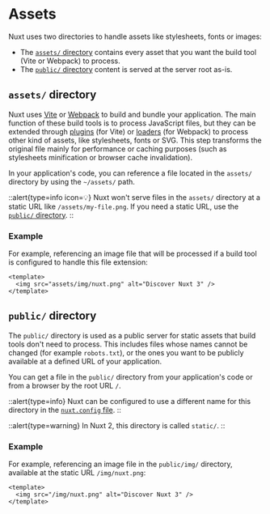 # Assets

Nuxt uses two directories to handle assets like stylesheets, fonts or images:

- The [`assets/` directory](/guide/directory-structure/assets) contains every asset that you want the build tool (Vite or Webpack) to process.
- The [`public/` directory](/guide/directory-structure/public) content is served at the server root as-is.

## `assets/` directory

Nuxt uses [Vite](https://vitejs.dev/guide/assets.html) or [Webpack](https://webpack.js.org/guides/asset-management/) to build and bundle your application. The main function of these build tools is to process JavaScript files, but they can be extended through [plugins](https://vitejs.dev/plugins/) (for Vite) or [loaders](https://webpack.js.org/loaders/) (for Webpack) to process other kind of assets, like stylesheets, fonts or SVG. This step transforms the original file mainly for performance or caching purposes (such as stylesheets minification or browser cache invalidation).

In your application's code, you can reference a file located in the `assets/` directory by using the `~/assets/` path.

::alert{type=info icon=💡}
Nuxt won't serve files in the `assets/` directory at a static URL like `/assets/my-file.png`. If you need a static URL, use the [`public/` directory](#public-directory).
::

### Example

For example, referencing an image file that will be processed if a build tool is configured to handle this file extension:

```vue [app.vue]
<template>
  <img src="assets/img/nuxt.png" alt="Discover Nuxt 3" />
</template>
```

## `public/` directory

The `public/` directory is used as a public server for static assets that build tools don't need to process. This includes files whose names cannot be changed (for example `robots.txt`), or the ones you want to be publicly available at a defined URL of your application.

You can get a file in the `public/` directory from your application's code or from a browser by the root URL `/`.

::alert{type=info}
Nuxt can be configured to use a different name for this directory in the [`nuxt.config` file](/api/configuration/nuxt.config#public).
::

::alert{type=warning}
In Nuxt 2, this directory is called `static/`.
::

### Example

For example, referencing an image file in the `public/img/` directory, available at the static URL `/img/nuxt.png`:

```vue [app.vue]
<template>
  <img src="/img/nuxt.png" alt="Discover Nuxt 3" />
</template>
```
